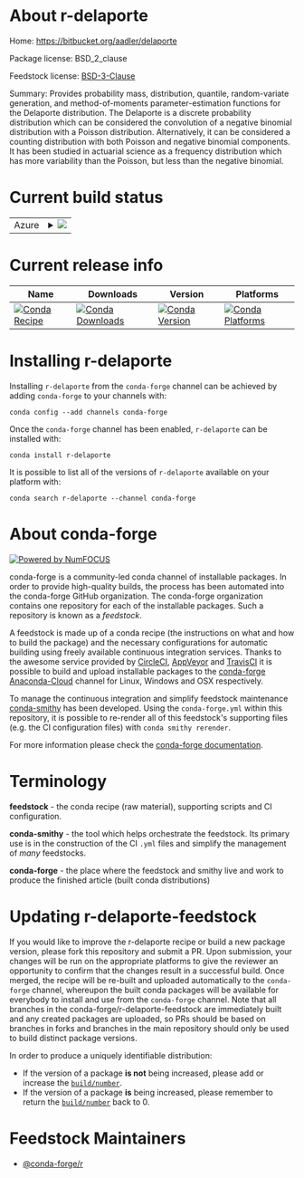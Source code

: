 About r-delaporte
=================

Home: https://bitbucket.org/aadler/delaporte

Package license: BSD_2_clause

Feedstock license: [BSD-3-Clause](https://github.com/conda-forge/r-delaporte-feedstock/blob/master/LICENSE.txt)

Summary: Provides probability mass, distribution, quantile, random-variate generation, and method-of-moments parameter-estimation functions for the Delaporte distribution. The Delaporte is a discrete probability distribution which can be considered the convolution of a negative binomial distribution with a Poisson distribution. Alternatively, it can be considered a counting distribution with both Poisson and negative binomial components. It has been studied in actuarial science as a frequency distribution which has more variability than the Poisson, but less than the negative binomial.

Current build status
====================


<table>
    
  <tr>
    <td>Azure</td>
    <td>
      <details>
        <summary>
          <a href="https://dev.azure.com/conda-forge/feedstock-builds/_build/latest?definitionId=6024&branchName=master">
            <img src="https://dev.azure.com/conda-forge/feedstock-builds/_apis/build/status/r-delaporte-feedstock?branchName=master">
          </a>
        </summary>
        <table>
          <thead><tr><th>Variant</th><th>Status</th></tr></thead>
          <tbody><tr>
              <td>linux_64_r_base3.6</td>
              <td>
                <a href="https://dev.azure.com/conda-forge/feedstock-builds/_build/latest?definitionId=6024&branchName=master">
                  <img src="https://dev.azure.com/conda-forge/feedstock-builds/_apis/build/status/r-delaporte-feedstock?branchName=master&jobName=linux&configuration=linux_64_r_base3.6" alt="variant">
                </a>
              </td>
            </tr><tr>
              <td>linux_64_r_base4.0</td>
              <td>
                <a href="https://dev.azure.com/conda-forge/feedstock-builds/_build/latest?definitionId=6024&branchName=master">
                  <img src="https://dev.azure.com/conda-forge/feedstock-builds/_apis/build/status/r-delaporte-feedstock?branchName=master&jobName=linux&configuration=linux_64_r_base4.0" alt="variant">
                </a>
              </td>
            </tr><tr>
              <td>osx_64_r_base3.6</td>
              <td>
                <a href="https://dev.azure.com/conda-forge/feedstock-builds/_build/latest?definitionId=6024&branchName=master">
                  <img src="https://dev.azure.com/conda-forge/feedstock-builds/_apis/build/status/r-delaporte-feedstock?branchName=master&jobName=osx&configuration=osx_64_r_base3.6" alt="variant">
                </a>
              </td>
            </tr><tr>
              <td>osx_64_r_base4.0</td>
              <td>
                <a href="https://dev.azure.com/conda-forge/feedstock-builds/_build/latest?definitionId=6024&branchName=master">
                  <img src="https://dev.azure.com/conda-forge/feedstock-builds/_apis/build/status/r-delaporte-feedstock?branchName=master&jobName=osx&configuration=osx_64_r_base4.0" alt="variant">
                </a>
              </td>
            </tr><tr>
              <td>win_64_r_base3.6</td>
              <td>
                <a href="https://dev.azure.com/conda-forge/feedstock-builds/_build/latest?definitionId=6024&branchName=master">
                  <img src="https://dev.azure.com/conda-forge/feedstock-builds/_apis/build/status/r-delaporte-feedstock?branchName=master&jobName=win&configuration=win_64_r_base3.6" alt="variant">
                </a>
              </td>
            </tr><tr>
              <td>win_64_r_base4.0</td>
              <td>
                <a href="https://dev.azure.com/conda-forge/feedstock-builds/_build/latest?definitionId=6024&branchName=master">
                  <img src="https://dev.azure.com/conda-forge/feedstock-builds/_apis/build/status/r-delaporte-feedstock?branchName=master&jobName=win&configuration=win_64_r_base4.0" alt="variant">
                </a>
              </td>
            </tr>
          </tbody>
        </table>
      </details>
    </td>
  </tr>
</table>

Current release info
====================

| Name | Downloads | Version | Platforms |
| --- | --- | --- | --- |
| [![Conda Recipe](https://img.shields.io/badge/recipe-r--delaporte-green.svg)](https://anaconda.org/conda-forge/r-delaporte) | [![Conda Downloads](https://img.shields.io/conda/dn/conda-forge/r-delaporte.svg)](https://anaconda.org/conda-forge/r-delaporte) | [![Conda Version](https://img.shields.io/conda/vn/conda-forge/r-delaporte.svg)](https://anaconda.org/conda-forge/r-delaporte) | [![Conda Platforms](https://img.shields.io/conda/pn/conda-forge/r-delaporte.svg)](https://anaconda.org/conda-forge/r-delaporte) |

Installing r-delaporte
======================

Installing `r-delaporte` from the `conda-forge` channel can be achieved by adding `conda-forge` to your channels with:

```
conda config --add channels conda-forge
```

Once the `conda-forge` channel has been enabled, `r-delaporte` can be installed with:

```
conda install r-delaporte
```

It is possible to list all of the versions of `r-delaporte` available on your platform with:

```
conda search r-delaporte --channel conda-forge
```


About conda-forge
=================

[![Powered by NumFOCUS](https://img.shields.io/badge/powered%20by-NumFOCUS-orange.svg?style=flat&colorA=E1523D&colorB=007D8A)](http://numfocus.org)

conda-forge is a community-led conda channel of installable packages.
In order to provide high-quality builds, the process has been automated into the
conda-forge GitHub organization. The conda-forge organization contains one repository
for each of the installable packages. Such a repository is known as a *feedstock*.

A feedstock is made up of a conda recipe (the instructions on what and how to build
the package) and the necessary configurations for automatic building using freely
available continuous integration services. Thanks to the awesome service provided by
[CircleCI](https://circleci.com/), [AppVeyor](https://www.appveyor.com/)
and [TravisCI](https://travis-ci.com/) it is possible to build and upload installable
packages to the [conda-forge](https://anaconda.org/conda-forge)
[Anaconda-Cloud](https://anaconda.org/) channel for Linux, Windows and OSX respectively.

To manage the continuous integration and simplify feedstock maintenance
[conda-smithy](https://github.com/conda-forge/conda-smithy) has been developed.
Using the ``conda-forge.yml`` within this repository, it is possible to re-render all of
this feedstock's supporting files (e.g. the CI configuration files) with ``conda smithy rerender``.

For more information please check the [conda-forge documentation](https://conda-forge.org/docs/).

Terminology
===========

**feedstock** - the conda recipe (raw material), supporting scripts and CI configuration.

**conda-smithy** - the tool which helps orchestrate the feedstock.
                   Its primary use is in the construction of the CI ``.yml`` files
                   and simplify the management of *many* feedstocks.

**conda-forge** - the place where the feedstock and smithy live and work to
                  produce the finished article (built conda distributions)


Updating r-delaporte-feedstock
==============================

If you would like to improve the r-delaporte recipe or build a new
package version, please fork this repository and submit a PR. Upon submission,
your changes will be run on the appropriate platforms to give the reviewer an
opportunity to confirm that the changes result in a successful build. Once
merged, the recipe will be re-built and uploaded automatically to the
`conda-forge` channel, whereupon the built conda packages will be available for
everybody to install and use from the `conda-forge` channel.
Note that all branches in the conda-forge/r-delaporte-feedstock are
immediately built and any created packages are uploaded, so PRs should be based
on branches in forks and branches in the main repository should only be used to
build distinct package versions.

In order to produce a uniquely identifiable distribution:
 * If the version of a package **is not** being increased, please add or increase
   the [``build/number``](https://conda.io/docs/user-guide/tasks/build-packages/define-metadata.html#build-number-and-string).
 * If the version of a package **is** being increased, please remember to return
   the [``build/number``](https://conda.io/docs/user-guide/tasks/build-packages/define-metadata.html#build-number-and-string)
   back to 0.

Feedstock Maintainers
=====================

* [@conda-forge/r](https://github.com/conda-forge/r/)


<!-- dummy commit to enable rerendering -->

